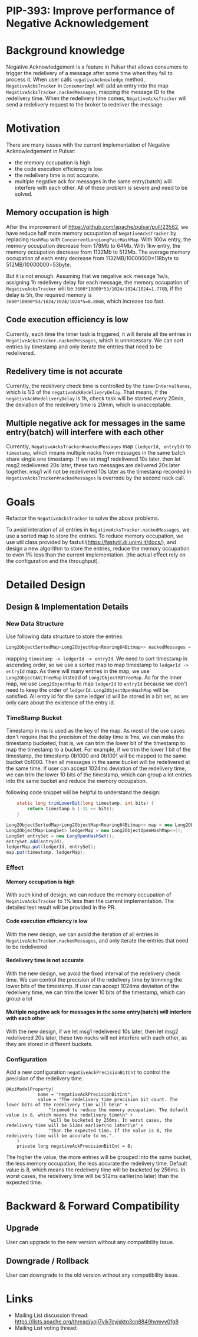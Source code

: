 
# PIP-393: Improve performance of Negative Acknowledgement

# Background knowledge

Negative Acknowledgement is a feature in Pulsar that allows consumers to trigger the redelivery 
of a message after some time when they fail to process it. When user calls `negativeAcknowledge` method,
`NegativeAcksTracker` in `ConsumerImpl` will add an entry into the map `NegativeAcksTracker.nackedMessages`,
mapping the message ID to the redelivery time. When the redelivery time comes, `NegativeAcksTracker` will 
send a redelivery request to the broker to redeliver the message.

# Motivation

There are many issues with the current implementation of Negative Acknowledgement in Pulsar:
- the memory occupation is high.
- the code execution efficiency is low.
- the redelivery time is not accurate.
- multiple negative ack for messages in the same entry(batch) will interfere with each other.
All of these problem is severe and need to be solved.

## Memory occupation is high
After the improvement of https://github.com/apache/pulsar/pull/23582, we have reduce half more memory occupation
of `NegativeAcksTracker` by replacing `HashMap` with `ConcurrentLongLongPairHashMap`. With 100w entry, the memory
occupation decrease from 178Mb to 64Mb. With 1kw entry, the memory occupation decrease from 1132Mb to 512Mb.
The average memory occupation of each entry decrease from 1132MB/10000000=118byte to 512MB/10000000=53byte.

But it is not enough. Assuming that we negative ack message 1w/s, assigning 1h redelivery delay for each message,
the memory occupation of `NegativeAcksTracker` will be `3600*10000*53/1024/1024/1024=1.77GB`, if the delay is 5h,
the required memory is `3600*10000*53/1024/1024/1024*5=8.88GB`, which increase too fast.

## Code execution efficiency is low
Currently, each time the timer task is triggered, it will iterate all the entries in `NegativeAcksTracker.nackedMessages`, 
which is unnecessary. We can sort entries by timestamp and only iterate the entries that need to be redelivered.

## Redelivery time is not accurate
Currently, the redelivery check time is controlled by the `timerIntervalNanos`, which is 1/3 of the `negativeAckRedeliveryDelay`.
That means, if the `negativeAckRedeliveryDelay` is 1h, check task will be started every 20min, the deviation of the redelivery 
time is 20min, which is unacceptable.

## Multiple negative ack for messages in the same entry(batch) will interfere with each other
Currently, `NegativeAcksTracker#nackedMessages` map `(ledgerId, entryId)` to `timestamp`, which means multiple nacks from messages 
in the same batch share single one timestamp. 
If we let msg1 redelivered 10s later, then let msg2 redelivered 20s later, these two messages are delivered 20s later together.
msg1 will not be redelivered 10s later as the timestamp recorded in `NegativeAcksTracker#nackedMessages` is overrode by the second
nack call.


# Goals

Refactor the `NegativeAcksTracker` to solve the above problems.

To avoid interation of all entries in `NegativeAcksTracker.nackedMessages`, we use a sorted map to store the entries.
To reduce memory occupation, we use util class provided by fastutil(https://fastutil.di.unimi.it/docs/), and design 
a new algorithm to store the entries, reduce the memory occupation to even 1% less than the current implementation.
(the actual effect rely on the configuration and the throughput).

# Detailed Design

## Design & Implementation Details

### New Data Structure
Use following data structure to store the entries:
```java
Long2ObjectSortedMap<Long2ObjectMap<Roaring64Bitmap>> nackedMessages = new Long2ObjectAVLTreeMap<>();
```
mapping `timestamp -> ledgerId -> entryId`.
We need to sort timestamp in ascending order, so we use a sorted map to map timestamp to `ledgerId -> entryId` map.
As there will many entries in the map, we use `Long2ObjectAVLTreeMap` instead of `Long2ObjectRBTreeMap`.
As for the inner map, we use `Long2ObjectMap` to map `ledgerId` to `entryId` because we don't need to keep the order of `ledgerId`.
`Long2ObjectOpenHashMap` will be satisfied.
All entry id for the same ledger id will be stored in a bit set, as we only care about the existence of the entry id.


### TimeStamp Bucket
Timestamp in ms is used as the key of the map. As most of the use cases don't require that the precision of the delay time is 1ms,
we can make the timestamp bucketed, that is, we can trim the lower bit of the timestamp to map the timestamp to a bucket.
For example, if we trim the lower 1 bit of the timestamp, the timestamp 0b1000 and 0b1001 will be mapped to the same bucket 0b1000.
Then all messages in the same bucket will be redelivered at the same time.
If user can accept 1024ms deviation of the redelivery time, we can trim the lower 10 bits of the timestamp, which can group a lot
entries into the same bucket and reduce the memory occupation.

following code snippet will be helpful to understand the design:
```java
    static long trimLowerBit(long timestamp, int bits) {
        return timestamp & (-1L << bits);
    }
```

```java
Long2ObjectSortedMap<Long2ObjectMap<Roaring64Bitmap>> map = new Long2ObjectAVLTreeMap<>();
Long2ObjectMap<LongSet> ledgerMap = new Long2ObjectOpenHashMap<>();
LongSet entrySet = new LongOpenHashSet();
entrySet.add(entryId);
ledgerMap.put(ledgerId, entrySet);
map.put(timestamp, ledgerMap);
```

### Effect

#### Memory occupation is high
With such kind of design, we can reduce the memory occupation of `NegativeAcksTracker` to 1% less than the current implementation.
The detailed test result will be provided in the PR.

#### Code execution efficiency is low
With the new design, we can avoid the iteration of all entries in `NegativeAcksTracker.nackedMessages`, and only iterate the entries
that need to be redelivered.

#### Redelivery time is not accurate
With the new design, we avoid the fixed interval of the redelivery check time. We can control the precision of the redelivery time 
by trimming the lower bits of the timestamp. If user can accept 1024ms deviation of the redelivery time, we can trim the lower
10 bits of the timestamp, which can group a lot

#### Multiple negative ack for messages in the same entry(batch) will interfere with each other
With the new design, if we let msg1 redelivered 10s later, then let msg2 redelivered 20s later, these two nacks will not interfere
with each other, as they are stored in different buckets.


### Configuration

Add a new configuration `negativeAckPrecisionBitCnt` to control the precision of the redelivery time.
```
@ApiModelProperty(
            name = "negativeAckPrecisionBitCnt",
            value = "The redelivery time precision bit count. The lower bits of the redelivery time will be\n" + 
                "trimmed to reduce the memory occupation. The default value is 8, which means the redelivery time\n" +
                "will be bucketed by 256ms. In worst cases, the redelivery time will be 512ms earlier(no later)\n" +
                "than the expected time. If the value is 0, the redelivery time will be accurate to ms.".
    )
    private long negativeAckPrecisionBitCnt = 8;
```
The higher the value, the more entries will be grouped into the same bucket, the less memory occupation, the less accurate the redelivery time.
Default value is 8, which means the redelivery time will be bucketed by 256ms. In worst cases, the redelivery time will be 512ms earlier(no later)
than the expected time.


# Backward & Forward Compatibility

## Upgrade

User can upgrade to the new version without any compatibility issue.

## Downgrade / Rollback

User can downgrade to the old version without any compatibility issue.

# Links

<!--
Updated afterwards
-->
* Mailing List discussion thread: https://lists.apache.org/thread/yojl7ylk7cyjxktq3cn8849hvmyv0fg8
* Mailing List voting thread:
